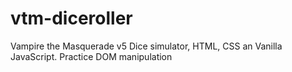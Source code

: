 # vtm-diceroller
Vampire the Masquerade v5 Dice simulator, HTML, CSS an Vanilla JavaScript. Practice DOM manipulation
